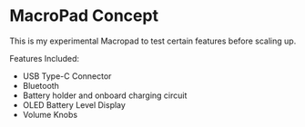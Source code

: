 # MacroPad Concept 
This is my experimental Macropad to test certain features before scaling up. 

Features Included: 
- USB Type-C Connector 
- Bluetooth 
- Battery holder and onboard charging circuit
- OLED Battery Level Display
- Volume Knobs


